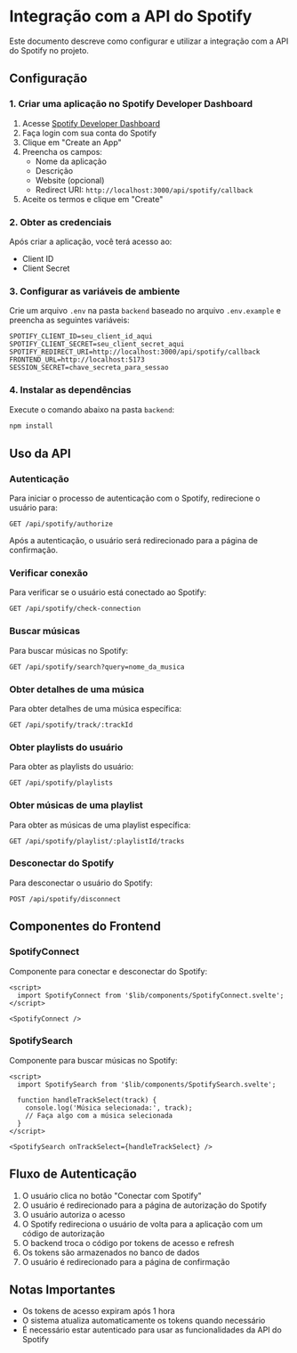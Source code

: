 # Integração com a API do Spotify

Este documento descreve como configurar e utilizar a integração com a API do Spotify no projeto.

## Configuração

### 1. Criar uma aplicação no Spotify Developer Dashboard

1. Acesse [Spotify Developer Dashboard](https://developer.spotify.com/dashboard)
2. Faça login com sua conta do Spotify
3. Clique em "Create an App"
4. Preencha os campos:
   - Nome da aplicação
   - Descrição
   - Website (opcional)
   - Redirect URI: `http://localhost:3000/api/spotify/callback`
5. Aceite os termos e clique em "Create"

### 2. Obter as credenciais

Após criar a aplicação, você terá acesso ao:
- Client ID
- Client Secret

### 3. Configurar as variáveis de ambiente

Crie um arquivo `.env` na pasta `backend` baseado no arquivo `.env.example` e preencha as seguintes variáveis:

```
SPOTIFY_CLIENT_ID=seu_client_id_aqui
SPOTIFY_CLIENT_SECRET=seu_client_secret_aqui
SPOTIFY_REDIRECT_URI=http://localhost:3000/api/spotify/callback
FRONTEND_URL=http://localhost:5173
SESSION_SECRET=chave_secreta_para_sessao
```

### 4. Instalar as dependências

Execute o comando abaixo na pasta `backend`:

```bash
npm install
```

## Uso da API

### Autenticação

Para iniciar o processo de autenticação com o Spotify, redirecione o usuário para:

```
GET /api/spotify/authorize
```

Após a autenticação, o usuário será redirecionado para a página de confirmação.

### Verificar conexão

Para verificar se o usuário está conectado ao Spotify:

```
GET /api/spotify/check-connection
```

### Buscar músicas

Para buscar músicas no Spotify:

```
GET /api/spotify/search?query=nome_da_musica
```

### Obter detalhes de uma música

Para obter detalhes de uma música específica:

```
GET /api/spotify/track/:trackId
```

### Obter playlists do usuário

Para obter as playlists do usuário:

```
GET /api/spotify/playlists
```

### Obter músicas de uma playlist

Para obter as músicas de uma playlist específica:

```
GET /api/spotify/playlist/:playlistId/tracks
```

### Desconectar do Spotify

Para desconectar o usuário do Spotify:

```
POST /api/spotify/disconnect
```

## Componentes do Frontend

### SpotifyConnect

Componente para conectar e desconectar do Spotify:

```svelte
<script>
  import SpotifyConnect from '$lib/components/SpotifyConnect.svelte';
</script>

<SpotifyConnect />
```

### SpotifySearch

Componente para buscar músicas no Spotify:

```svelte
<script>
  import SpotifySearch from '$lib/components/SpotifySearch.svelte';
  
  function handleTrackSelect(track) {
    console.log('Música selecionada:', track);
    // Faça algo com a música selecionada
  }
</script>

<SpotifySearch onTrackSelect={handleTrackSelect} />
```

## Fluxo de Autenticação

1. O usuário clica no botão "Conectar com Spotify"
2. O usuário é redirecionado para a página de autorização do Spotify
3. O usuário autoriza o acesso
4. O Spotify redireciona o usuário de volta para a aplicação com um código de autorização
5. O backend troca o código por tokens de acesso e refresh
6. Os tokens são armazenados no banco de dados
7. O usuário é redirecionado para a página de confirmação

## Notas Importantes

- Os tokens de acesso expiram após 1 hora
- O sistema atualiza automaticamente os tokens quando necessário
- É necessário estar autenticado para usar as funcionalidades da API do Spotify